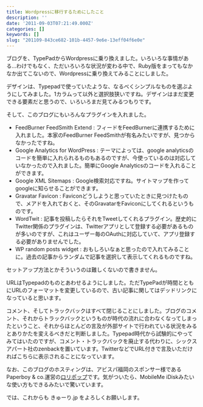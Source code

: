 ```yaml
---
title: Wordpressに移行するためにしたこと
description: ''
date: '2011-09-03T07:21:49.000Z'
categories: []
keywords: []
slug: "201109-843ce682-101b-4457-9e6e-13eff04f6e0e"
---
```

ブログを、TypePadからWordpressに乗り換えました。いろいろな事情がある…わけでもなく、ただいろいろな状況が変わる中で、Ruby版をまってもなかなか出てこないので、Wordpressに乗り換えてみることにしました。

デザインは、Typepadで使っていたような、なるべくシンプルなものを選ぶようにしてみました。1カラムって以外と選択肢狭いですね。デザインはまだ変更できる要素だと思うので、いろいろまだ見てみるつもりです。

そして、このブログにもいろんなプラグインを入れました。

*   FeedBurner FeedSmith Extend : フィードをFeedBurnerに連携するために入れました。本家のFeedBurner FeedSmithが有名みたいですが、見つからなかったですね。
*   Google Analytics for WordPress : テーマによっては、google analyticsのコードを簡単に入れられるものもあるのですが、今使っているのは対応していなかったので入れました。簡単にGoogle Analyticsのコードを入れることができます。
*   Google XML Sitemaps : Google検索対応ですね。サイトマップを作ってgoogleに知らせることができます。
*   Gravatar Favicon : Faviconどうしようと思っていたときに見つけたもので、メアドを入れておくと、そのGravatarをFaviconにしてくれるというものです。
*   WordTwit : 記事を投稿したらそれをTweetしてくれるプラグイン。歴史的にTwitter関係のプラグインは、Twitterアプリとして登録する必要があるものが多いのですが、これはユーザー毎のOAuthに対応していて、アプリ登録する必要がありませんでした。
*   WP random posts widget : おもしろいなぁと思ったので入れてみることに。過去の記事からランダムで記事を選択して表示してくれるものですね。

セットアップ方法とかそういうのは難しくないので書きません。

URLはTypepadのものとあわせるようにしました。ただTypePadが時間とともにURLのフォーマットを変更しているので、古い記事に関してはデッドリンクになっていると思います。

コメント、そしてトラックバックはすべて閉じることにしました。ブログのコメント、それからトラックバックというものが時代の流れに合わなくなってしまったということ、それからほとんどの言及が外部サイトで行われている状況をみるとありかたを変えるべきだと判断しました。Typepad時代から試験的にやってみてはいたのですが、コメント・トラックバックを廃止する代わりに、シックスアパート社のzenbackを置いています。TwitterなどでURL付きで言及いただければこちらに表示されることになっています。

なお、このブログのホスティングは、アビスパ福岡のスポンサー様であるPaperboy & co.運営の[ロリポップ](http://lolipop.jp/)です。気がついたら、MobileMe iDiskみたいな使い方もできるみたいで驚いています。

では、これからも きゅーり.jp をよろしくお願いします。